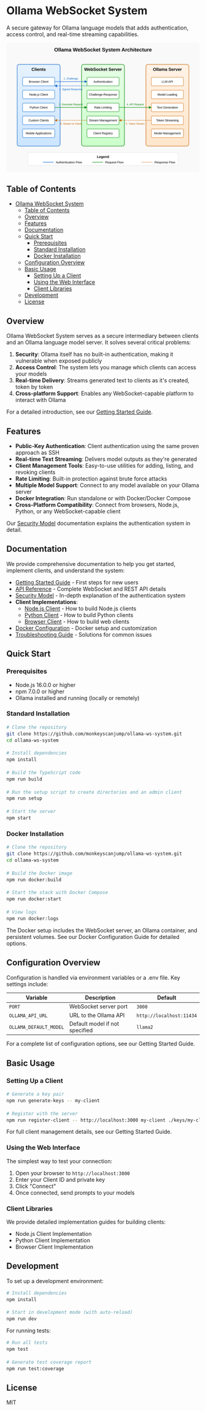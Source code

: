 # Ollama WebSocket System

A secure gateway for Ollama language models that adds authentication, access control, and real-time streaming capabilities.

![System Architecture](docs/architecture.svg)

## Table of Contents

- [Ollama WebSocket System](#ollama-websocket-system)
  - [Table of Contents](#table-of-contents)
  - [Overview](#overview)
  - [Features](#features)
  - [Documentation](#documentation)
  - [Quick Start](#quick-start)
    - [Prerequisites](#prerequisites)
    - [Standard Installation](#standard-installation)
    - [Docker Installation](#docker-installation)
  - [Configuration Overview](#configuration-overview)
  - [Basic Usage](#basic-usage)
    - [Setting Up a Client](#setting-up-a-client)
    - [Using the Web Interface](#using-the-web-interface)
    - [Client Libraries](#client-libraries)
  - [Development](#development)
  - [License](#license)

## Overview

Ollama WebSocket System serves as a secure intermediary between clients and an Ollama language model server. It solves several critical problems:

1. **Security**: Ollama itself has no built-in authentication, making it vulnerable when exposed publicly
2. **Access Control**: The system lets you manage which clients can access your models
3. **Real-time Delivery**: Streams generated text to clients as it's created, token by token
4. **Cross-platform Support**: Enables any WebSocket-capable platform to interact with Ollama

For a detailed introduction, see our [Getting Started Guide](docs/getting-started.md).

## Features

- **Public-Key Authentication**: Client authentication using the same proven approach as SSH
- **Real-time Text Streaming**: Delivers model outputs as they're generated
- **Client Management Tools**: Easy-to-use utilities for adding, listing, and revoking clients
- **Rate Limiting**: Built-in protection against brute force attacks
- **Multiple Model Support**: Connect to any model available on your Ollama server
- **Docker Integration**: Run standalone or with Docker/Docker Compose
- **Cross-Platform Compatibility**: Connect from browsers, Node.js, Python, or any WebSocket-capable client

Our [Security Model](docs/security-model.md) documentation explains the authentication system in detail.

## Documentation

We provide comprehensive documentation to help you get started, implement clients, and understand the system:

- [Getting Started Guide](docs/getting-started.md) - First steps for new users
- [API Reference](docs/api-reference.md) - Complete WebSocket and REST API details
- [Security Model](docs/security-model.md) - In-depth explanation of the authentication system
- **Client Implementations**:
  - [Node.js Client](docs/nodejs-client.md) - How to build Node.js clients
  - [Python Client](docs/python-client.md) - How to build Python clients
  - [Browser Client](docs/browser-client.md) - How to build web clients
- [Docker Configuration](docs/docker-configuration.md) - Docker setup and customization
- [Troubleshooting Guide](docs/troubleshooting.md) - Solutions for common issues

## Quick Start

### Prerequisites

- Node.js 16.0.0 or higher
- npm 7.0.0 or higher
- Ollama installed and running (locally or remotely)

### Standard Installation

```bash
# Clone the repository
git clone https://github.com/monkeyscanjump/ollama-ws-system.git
cd ollama-ws-system

# Install dependencies
npm install

# Build the TypeScript code
npm run build

# Run the setup script to create directories and an admin client
npm run setup

# Start the server
npm start
```

### Docker Installation

```bash
# Clone the repository
git clone https://github.com/monkeyscanjump/ollama-ws-system.git
cd ollama-ws-system

# Build the Docker image
npm run docker:build

# Start the stack with Docker Compose
npm run docker:start

# View logs
npm run docker:logs
```

The Docker setup includes the WebSocket server, an Ollama container, and persistent volumes. See our Docker Configuration Guide for detailed options.

## Configuration Overview

Configuration is handled via environment variables or a .env file. Key settings include:

| Variable | Description | Default |
|----------|-------------|---------|
| `PORT` | WebSocket server port | `3000` |
| `OLLAMA_API_URL` | URL to the Ollama API | `http://localhost:11434` |
| `OLLAMA_DEFAULT_MODEL` | Default model if not specified | `llama2` |

For a complete list of configuration options, see our Getting Started Guide.

## Basic Usage

### Setting Up a Client

```bash
# Generate a key pair
npm run generate-keys -- my-client

# Register with the server
npm run register-client -- http://localhost:3000 my-client ./keys/my-client_key.pub
```

For full client management details, see our Getting Started Guide.

### Using the Web Interface

The simplest way to test your connection:

1. Open your browser to `http://localhost:3000`
2. Enter your Client ID and private key
3. Click "Connect"
4. Once connected, send prompts to your models

### Client Libraries

We provide detailed implementation guides for building clients:

- Node.js Client Implementation
- Python Client Implementation
- Browser Client Implementation

## Development

To set up a development environment:

```bash
# Install dependencies
npm install

# Start in development mode (with auto-reload)
npm run dev
```

For running tests:

```bash
# Run all tests
npm test

# Generate test coverage report
npm run test:coverage
```

## License

MIT
